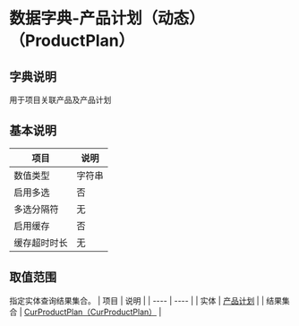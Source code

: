 # 数据字典-产品计划（动态）（ProductPlan）
## 字典说明
用于项目关联产品及产品计划

## 基本说明
| 项目 | 说明 |
| ---- | ---- |
| 数值类型 | 字符串 |
| 启用多选 | 否 |
| 多选分隔符 | 无 |
| 启用缓存 | 否 |
| 缓存超时时长 | 无 |

## 取值范围
指定实体查询结果集合。
| 项目 | 说明 |
| ---- | ---- |
| 实体 | [产品计划](../module/zentao/ProductPlan) |
| 结果集合 | [CurProductPlan（CurProductPlan）]() |

